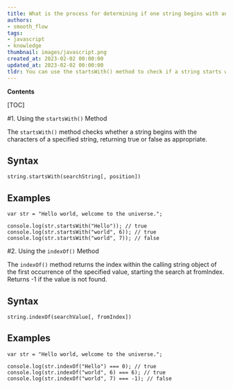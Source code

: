 ```yaml
---
title: What is the process for determining if one string begins with another?
authors:
- smooth_flow
tags:
- javascript
- knowledge
thumbnail: images/javascript.png
created_at: 2023-02-02 00:00:00
updated_at: 2023-02-02 00:00:00
tldr: You can use the startsWith() method to check if a string starts with another string in JavaScript.
---
```


**Contents**

[TOC]

#1. Using the `startsWith()` Method

The `startsWith()` method checks whether a string begins with the characters of a specified string, returning true or false as appropriate.

## Syntax

```
string.startsWith(searchString[, position])
```

## Examples

```
var str = "Hello world, welcome to the universe.";

console.log(str.startsWith("Hello")); // true
console.log(str.startsWith("world", 6)); // true
console.log(str.startsWith("world", 7)); // false
```

#2. Using the `indexOf()` Method

The `indexOf()` method returns the index within the calling string object of the first occurrence of the specified value, starting the search at fromIndex. Returns -1 if the value is not found.

## Syntax

```
string.indexOf(searchValue[, fromIndex])
```

## Examples

```
var str = "Hello world, welcome to the universe.";

console.log(str.indexOf("Hello") === 0); // true
console.log(str.indexOf("world", 6) === 6); // true
console.log(str.indexOf("world", 7) === -1); // false
```
